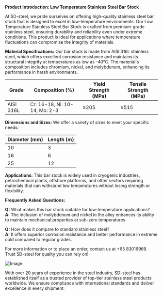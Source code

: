 **Product Introduction: Low Temperature Stainless Steel Bar Stock**

At SD-steel, we pride ourselves on offering high-quality stainless steel bar stock that is designed to excel in low-temperature environments. Our Low Temperature Stainless Steel Bar Stock is crafted from premium-grade stainless steel, ensuring durability and reliability even under extreme conditions. This product is ideal for applications where temperature fluctuations can compromise the integrity of materials.

**Material Specifications:**
Our bar stock is made from AISI 316L stainless steel, which offers excellent corrosion resistance and maintains its structural integrity at temperatures as low as -40°C. The material's composition includes chromium, nickel, and molybdenum, enhancing its performance in harsh environments.

| Grade         | Composition (%) | Yield Strength (MPa) | Tensile Strength (MPa) |
|---------------|-----------------|----------------------|------------------------|
| AISI 316L     | Cr: 16-18, Ni: 10-14, Mo: 2-3 | ≥205                 | ≥515                   |

**Dimensions and Sizes:**
We offer a variety of sizes to meet your specific needs:

| Diameter (mm) | Length (m)   |
|---------------|--------------|
| 10            | 3            |
| 16            | 6            |
| 25            | 12           |

**Applications:**
This bar stock is widely used in cryogenic industries, petrochemical plants, offshore platforms, and other sectors requiring materials that can withstand low temperatures without losing strength or flexibility.

**Frequently Asked Questions:**

**Q:** What makes this bar stock suitable for low-temperature applications?  
**A:** The inclusion of molybdenum and nickel in the alloy enhances its ability to maintain mechanical properties at sub-zero temperatures.

**Q:** How does it compare to standard stainless steel?  
**A:** It offers superior corrosion resistance and better performance in extreme cold compared to regular grades.

For more information or to place an order, contact us at +65 83016969. Trust SD-steel for quality you can rely on!  

![Image](https://github.com/user-attachments/assets/2567258e-e124-4816-932d-1809bd27ef0b)

With over 20 years of experience in the steel industry, SD-steel has established itself as a trusted provider of top-tier stainless steel products worldwide. We ensure compliance with international standards and deliver excellence in every shipment.